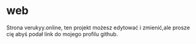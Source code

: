 # web
Strona verukyy.online, ten projekt możesz edytować i zmienić,ale prosze cię abyś podał link do mojego profilu github.
